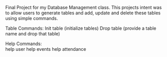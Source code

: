 Final Project for my Database Management class. This projects intent was to allow users to generate tables and add, update and delete these tables using simple commands.


Table Commands:
Init table (initialize tables)
Drop table (provide a table name and drop that table)

Help Commands: 	
help user
help events
help attendance 
